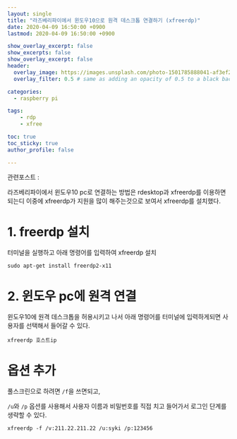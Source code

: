 ```yaml
---
layout: single
title: "라즈베리파이에서 윈도우10으로 원격 데스크톱 연결하기 (xfreerdp)"
date: 2020-04-09 16:50:00 +0900
lastmod: 2020-04-09 16:50:00 +0900

show_overlay_excerpt: false
show_excerpts: false
show_overlay_excerpt: false
header:
  overlay_image: https://images.unsplash.com/photo-1501785888041-af3ef285b470?ixlib=rb-1.2.1&ixid=eyJhcHBfaWQiOjEyMDd9&auto=format&fit=crop&w=1350&q=80
  overlay_filter: 0.5 # same as adding an opacity of 0.5 to a black background

categories: 
  - raspberry pi

tags: 
    - rdp
    - xfree

toc: true
toc_sticky: true
author_profile: false

---
```


관련포스트 : 

라즈베리파이에서 윈도우10 pc로 연결하는 방법은 rdesktop과 xfreerdp를 이용하면 되는디 이중에 xfreerdp가 지원을 많이 해주는것으로 보여서 xfreerdp를 설치했다.

# 1. freerdp 설치

터미널을 실행하고 아래 명령어를 입력하여 xfreerdp 설치

```
sudo apt-get install freerdp2-x11
```

# 2. 윈도우 pc에 원격 연결

윈도우10에 원격 데스크톱을 허용시키고 나서 아래 명령어를 터미널에 입력하게되면 사용자를 선택해서 들어갈 수 있다.

```
xfreerdp 호스트ip
```

# 옵션 추가

풀스크린으로 하려면 `/f`을 쓰면되고,

`/u`와 `/p` 옵션를 사용해서 사용자 이름과 비밀번호를 직접 치고 들어가서 로그인 단계를 생략할 수 있다.

```
xfreerdp -f /v:211.22.211.22 /u:syki /p:123456
```